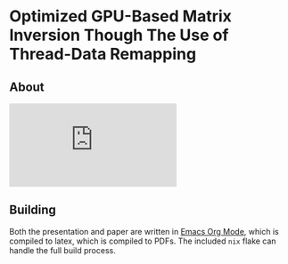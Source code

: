 # Optimized GPU-Based Matrix Inversion Though The Use of Thread-Data Remapping

## About <a name="about"></a>

![Final Presentation - Rendered](https://github.com/scrufulufugus/tdr-inverse-pres/blob/pdf/Final_Pres.pdf)

## Building <a name="building"></a>

Both the presentation and paper are written in [Emacs Org Mode](https://orgmode.org/), which is compiled to latex, which is compiled to PDFs. The included `nix` flake can handle the full build process.

